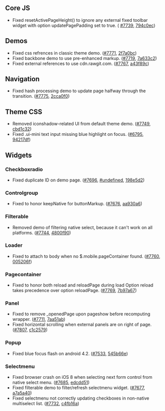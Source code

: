 <script>{
	"title": "jQuery Mobile 1.4.5 Changelog"
}</script>

## Core JS

* Fixed resetActivePageHeight() to ignore any external fixed toolbar widget with option updatePagePadding set to true. ( [#7739](http://github.com/jquery/jquery-mobile/commit/794c0ecdfaa611851e4b84dd7304d6cc103d7f9e), [794c0ec](http://github.com/jquery/jquery-mobile/commit/794c0ecdfaa611851e4b84dd7304d6cc103d7f9e))

## Demos

* Fixed css refrences in classic theme demo. ([#7771](http://github.com/jquery/jquery-mobile/issues/7771), [2f7a0bc](http://github.com/jquery/jquery-mobile/commit/2f7a0bc3fa60ccf54d14181a6d8623a89b15122e))
* Fixed backbone demo to use pre-enhanced markup. ([#7719](http://github.com/jquery/jquery-mobile/issues/7719), [7a633c2](http://github.com/jquery/jquery-mobile/commit/7a633c2d01765b3c9272388b80dddd0527ee92b2))
* Fixed external references to use cdn.rawgit.com. ([#7767](http://github.com/jquery/jquery-mobile/issues/7767), [a43f89c](http://github.com/jquery/jquery-mobile/commit/a43f89cb27cc1b762a2ac61f05d6e2d841c24430))

## Navigation

* Fixed hash processing demo to update page halfway through the transition. ([#7775](http://github.com/jquery/jquery-mobile/issues/7775), [2cca0f0](http://github.com/jquery/jquery-mobile/commit/2cca0f08d59c8223a9cb6d13b5d2a43ace0ee725))

## Theme CSS

* Removed iconshadow-related UI from default theme demo. ([#7749](http://github.com/jquery/jquery-mobile/issues/7749), [cbd1c32](http://github.com/jquery/jquery-mobile/commit/cbd1c32af45822c7d61248ab29f7c52148645731))
* Fixed .ui-mini text input missing blue highlight on focus. ([#6795](http://github.com/jquery/jquery-mobile/issues/6795), [94217df](http://github.com/jquery/jquery-mobile/commit/94217dfe0a46629c29c3e3623d428adf52ea54fe))

## Widgets

### Checkboxradio

* Fixed duplicate ID on demo page. ([#7696](http://github.com/jquery/jquery-mobile/issues/7696), [#undefined](http://github.com/jquery/jquery-mobile/issues/undefined), [198e5d2](http://github.com/jquery/jquery-mobile/commit/198e5d244335fafdc457d6fac8529b1b420d4d45))

### Controlgroup

* Fixed to honor keepNative for buttonMarkup. ([#7676](http://github.com/jquery/jquery-mobile/issues/7676), [aa930a6](http://github.com/jquery/jquery-mobile/commit/aa930a694aefeba2797019e65f20a95fc7993a00))

### Filterable

* Removed demo of filtering native select, because it can't work on all platforms. ([#7744](http://github.com/jquery/jquery-mobile/issues/7744), [4800f90](http://github.com/jquery/jquery-mobile/commit/4800f90745a65ce722eb70832aa5764f99592482))

### Loader

* Fixed to attach to body when no $.mobile.pageContainer found. ([#7760](http://github.com/jquery/jquery-mobile/issues/7760), [005206f](http://github.com/jquery/jquery-mobile/commit/005206f6e196813f2517e0aedbe071bc4445d06d))

### Pagecontainer

* Fixed to honor both reload and reloadPage during load Option reload takes precedence over option reloadPage. ([#7769](http://github.com/jquery/jquery-mobile/issues/7769), [7b97a67](http://github.com/jquery/jquery-mobile/commit/7b97a67a0d7b95c0ff09869a5baaee4e274fc50d))

### Panel

* Fixed to remove _openedPage upon pageshow before recomputing wrapper. ([#7711](http://github.com/jquery/jquery-mobile/issues/7711), [7aa51ab](http://github.com/jquery/jquery-mobile/commit/7aa51ab86848e603a57281e0a869ffac92019821))
* Fixed horizontal scrolling when external panels are on right of page. ([#7807](http://github.com/jquery/jquery-mobile/issues/7807), [c1c2579](http://github.com/jquery/jquery-mobile/commit/c1c25796c40390dabf77fceddf40c34b316f7c46))

### Popup

* Fixed blue focus flash on android 4.2. ([#7533](http://github.com/jquery/jquery-mobile/issues/7533), [545b66e](http://github.com/jquery/jquery-mobile/commit/545b66e44acee0cf996823f37e9b40b401c960d0))

### Selectmenu

* Fixed browser crash on iOS 8 when selecting next form control from native select menu. ([#7685](http://github.com/jquery/jquery-mobile/issues/7685), [edcdd51](http://github.com/jquery/jquery-mobile/commit/edcdd51c5cc1812427babde1dd596222b3fa5983))
* Fixed filterable demo to filter/refresh selectmenu widget. ([#7677](http://github.com/jquery/jquery-mobile/issues/7677), [a7a5a40](http://github.com/jquery/jquery-mobile/commit/a7a5a40f06f118e6fbc19ea0234cd1fdf51b6381))
* Fixed selectmenu not correctly updating checkboxes in non-native multiselect list. ([#7732](http://github.com/jquery/jquery-mobile/issues/7732), [c4fb16a](http://github.com/jquery/jquery-mobile/commit/c4fb16a4321dfe430ca010737ff4b45025404bfb))
